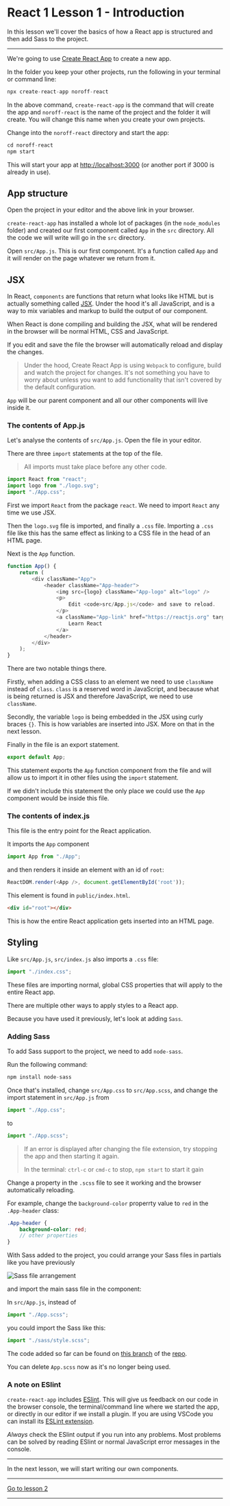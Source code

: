 # React 1 Lesson 1 - Introduction

In this lesson we'll cover the basics of how a React app is structured and then add Sass to the project.

---

We're going to use [Create React App](https://create-react-app.dev/docs/getting-started/) to create a new app. 

<!-- > *[From the official docs:](https://create-react-app.dev/docs/getting-started/#quick-start)* If you've previously installed `create-react-app` globally via `npm install -g create-react-app`, we recommend you uninstall the package using `npm uninstall -g create-react-app` to ensure that npx always uses the latest version. -->

In the folder you keep your other projects, run the following in your terminal or command line:

```js
npx create-react-app noroff-react
```

In the above command, `create-react-app` is the command that will create the app and `noroff-react` is the name of the project and the folder it will create. You will change this name when you create your own projects.

Change into the `noroff-react` directory and start the app:

```js
cd noroff-react
npm start
```


This will start your app at [http://localhost:3000](http://localhost:3000) (or another port if 3000 is already in use).

## App structure

Open the project in your editor and the above link in your browser.

`create-react-app` has installed a whole lot of packages (in the `node_modules` folder) and created our first component called `App` in the `src` directory. All the code we will write will go in the `src` directory.

Open `src/App.js`. This is our first component. It's a function called `App` and it will render on the page whatever we return from it.



## JSX

In React, `components` are functions that return what looks like HTML but is actually something called [JSX](https://reactjs.org/docs/introducing-jsx.html). Under the hood it's all JavaScript, and is a way to mix variables and markup to build the output of our component.

When React is done compiling and building the JSX, what will be rendered in the browser will be normal HTML, CSS and JavaScript.

If you edit and save the file the browser will automatically reload and display the changes.

> Under the hood, Create React App is using `Webpack` to configure, build and watch the project for changes. It's not something you have to worry about unless you want to add functionality that isn't covered by the default configuration.


`App` will be our parent component and all our other components will live inside it.

### The contents of App.js

Let's analyse the contents of `src/App.js`. Open the file in your editor.

There are three `import` statements at the top of the file. 

> All imports must take place before any other code.

```js
import React from "react";
import logo from "./logo.svg";
import "./App.css";
```

First we import `React` from the package `react`. We need to import `React` any time we use JSX.

Then the `logo.svg` file is imported, and finally a `.css` file. Importing a `.css` file like this has the same effect as linking to a CSS file in the head of an HTML page.

Next is the `App` function.

```js
function App() {
	return (
		<div className="App">
			<header className="App-header">
				<img src={logo} className="App-logo" alt="logo" />
				<p>
					Edit <code>src/App.js</code> and save to reload.
				</p>
				<a className="App-link" href="https://reactjs.org" target="_blank" rel="noopener noreferrer">
					Learn React
				</a>
			</header>
		</div>
	);
}
```

There are two notable things there.

Firstly, when adding a CSS class to an element we need to use `className` instead of `class`. `class` is a reserved word in JavaScript, and because what is being returned is JSX and therefore JavaScript, we need to use `className`.

Secondly, the variable `logo` is being embedded in the JSX using curly braces `{}`. This is how variables are inserted into JSX. More on that in the next lesson.

Finally in the file is an export statement. 

```js
export default App;
```

This statement exports the `App` function component from the file and will allow us to import it in other files using the `import` statement.

If we didn't include this statement the only place we could use the `App` component would be inside this file.


### The contents of index.js

This file is the entry point for the React application.

It imports the `App` component 

```js
import App from "./App";
```

and then renders it inside an element with an id of `root`:

```js
ReactDOM.render(<App />, document.getElementById('root'));
```

This element is found in `public/index.html`.

```html
<div id="root"></div>
```

This is how the entire React application gets inserted into an HTML page.


## Styling

Like `src/App.js`, `src/index.js` also imports a `.css` file:

```js
import "./index.css";
```

These files are importing normal, global CSS properties that will apply to the entire React app.

There are multiple other ways to apply styles to a React app.

Because you have used it previously, let's look at adding `Sass`.

### Adding Sass

To add Sass support to the project, we need to add `node-sass`.

Run the following command:

```js
npm install node-sass
```

Once that's installed, change `src/App.css` to `src/App.scss`, and change the import statement in `src/App.js` from

```js
import "./App.css";
```

to 

```js
import "./App.scss";
```

> If an error is displayed after changing the file extension, try stopping the app and then starting it again.
>
> In the terminal: 
> `ctrl-c` or `cmd-c` to stop, 
> `npm start` to start it gain 


Change a property in the `.scss` file to see it working and the browser automatically reloading.

For example, change the `background-color` properrty value to `red` in the `.App-header` class:

```scss
.App-header {
    background-color: red;
    // other properties
}
```

With Sass added to the project, you could arrange your Sass files in partials like you have previously

<img src="/images/js-frameworks/react-sass.png" alt="Sass file arrangement" style="max-width: 656px" />


and import the main sass file in the component:

In `src/App.js`, instead of

```js
import "./App.scss";
```

you could import the Sass like this:

```js
import "./sass/style.scss";
```

The code added so far can be found on [this branch](https://github.com/javascript-repositories/react-module-1-code/tree/step-1) of the [repo](https://github.com/javascript-repositories/react-module-1-code).


You can delete `App.scss` now as it's no longer being used.

<!-- ![React Sass](/images/js-frameworks.png) -->

<!-- ![App Structure](/images/app-structure.png) -->

### A note on ESlint

`create-react-app` includes [ESlint](https://create-react-app.dev/docs/setting-up-your-editor). This will give us feedback on our code in the browser console, the terminal/command line where we started the app, or directly in our editor if we install a plugin. If you are using VSCode you can install its [ESLint extension](https://marketplace.visualstudio.com/items?itemName=dbaeumer.vscode-eslint).

_Always_ check the ESlint output if you run into any problems. Most problems can be solved by reading ESlint or normal JavaScript error messages in the console.

---

In the next lesson, we will start writing our own components.

---

[Go to lesson 2](2)

---

